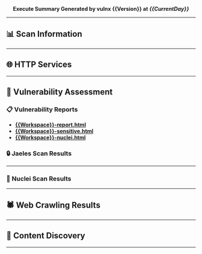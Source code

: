 <p align="center">
  <br />
  <br />
  <strong>Execute Summary Generated by vulnx {{Version}} at <em>{{CurrentDay}}</em></strong>
</p>

***

## 📊 Scan Information 

<scanInfo />

***

## 🌐 HTTP Services

<content src="{{Output}}/probe/beautify-http-{{Workspace}}.txt" />

***

## 🐞 Vulnerability Assessment

### 📋 Vulnerability Reports

- [**{{Workspace}}-report.html**]({{Output}}/vuln/active/{{Workspace}}-report.html)
- [**{{Workspace}}-sensitive.html**]({{Output}}/vuln/sensitive/{{Workspace}}-sensitive.html)
- [**{{Workspace}}-nuclei.html**]({{Output}}/vuln/nuclei/{{Workspace}}-nuclei.html)

### 🔒 Jaeles Scan Results

<content src="{{Output}}/vuln/active/jaeles-summary.txt" />

<content src="{{Output}}/vuln/sensitive/jaeles-summary.txt" />

***

### 🎯 Nuclei Scan Results

<content src="{{Output}}/vuln/nuclei/{{Workspace}}-nuclei-scan.txt" />

***

## 🕷️ Web Crawling Results

<content src="{{Output}}/linkfinding/links-{{Workspace}}.txt" />

***

## 📂 Content Discovery

<content src="{{Output}}/directory/beautify-{{Workspace}}.txt" />

***

